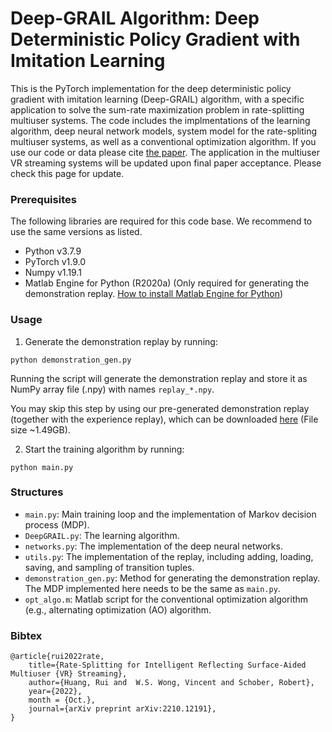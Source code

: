 # Deep-GRAIL Algorithm: Deep Deterministic Policy Gradient with Imitation Learning

This is the PyTorch implementation for the deep deterministic policy gradient with imitation learning (Deep-GRAIL) algorithm, with a specific application to solve the sum-rate maximization problem in rate-splitting multiuser systems. The code includes the implmentations of the learning algorithm, deep neural network models, system model for the rate-spliting multiuser systems, as well as a conventional optimization algorithm. If you use our code or data please cite [the paper](https://arxiv.org/abs/2210.12191). The application in the multiuser VR streaming systems will be updated upon final paper acceptance. Please check this page for update.

### Prerequisites

The following libraries are required for this code base. We recommend to use the same versions as listed.
* Python v3.7.9
* PyTorch v1.9.0
* Numpy v1.19.1
* Matlab Engine for Python (R2020a) (Only required for generating the demonstration replay. [How to install Matlab Engine for Python](https://www.mathworks.com/help/matlab/matlab_external/install-the-matlab-engine-for-python.html))

### Usage
1. Generate the demonstration replay by running:
```
python demonstration_gen.py
```
Running the script will generate the demonstration replay and store it as NumPy array file (.npy) with names `replay_*.npy`. 

You may skip this step by using our pre-generated demonstration replay (together with the experience replay), which can be downloaded [here](https://drive.google.com/file/d/1PCTX1Li6Gow6G3ij0vK2dCuPVHBV2FzZ/view?usp=share_link) (File size ~1.49GB).

2. Start the training algorithm by running:
```
python main.py
```

### Structures
* `main.py`: Main training loop and the implementation of Markov decision process (MDP).
* `DeepGRAIL.py`: The learning algorithm.
* `networks.py`: The implementation of the deep neural networks.
* `utils.py`: The implementation of the replay, including adding, loading, saving, and sampling of transition tuples.
* `demonstration_gen.py`: Method for generating the demonstration replay. The MDP implemented here needs to be the same as `main.py`.
* `opt_algo.m`: Matlab script for the conventional optimization algorithm (e.g., alternating optimization (AO) algorithm.

### Bibtex

```
@article{rui2022rate,
    title={Rate-Splitting for Intelligent Reflecting Surface-Aided Multiuser {VR} Streaming},
   	author={Huang, Rui and  W.S. Wong, Vincent and Schober, Robert},
    year={2022},
    month = {Oct.},
    journal={arXiv preprint arXiv:2210.12191},
}
```
